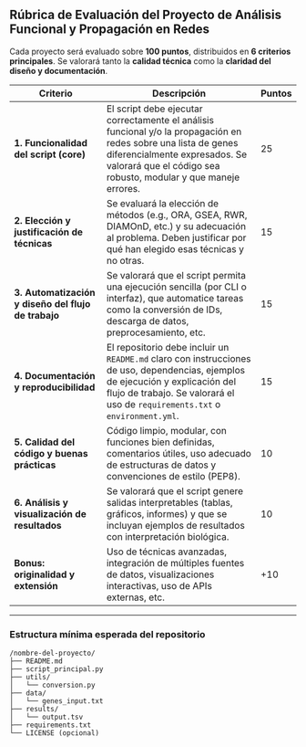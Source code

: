 

## Rúbrica de Evaluación del Proyecto de Análisis Funcional y Propagación en Redes

Cada proyecto será evaluado sobre **100 puntos**, distribuidos en **6 criterios principales**. Se valorará tanto la **calidad técnica** como la **claridad del diseño y documentación**.

| Criterio | Descripción | Puntos |
|---------|-------------|--------|
| **1. Funcionalidad del script (core)** | El script debe ejecutar correctamente el análisis funcional y/o la propagación en redes sobre una lista de genes diferencialmente expresados. Se valorará que el código sea robusto, modular y que maneje errores. | 25 |
| **2. Elección y justificación de técnicas** | Se evaluará la elección de métodos (e.g., ORA, GSEA, RWR, DIAMOnD, etc.) y su adecuación al problema. Deben justificar por qué han elegido esas técnicas y no otras. | 15 |
| **3. Automatización y diseño del flujo de trabajo** | Se valorará que el script permita una ejecución sencilla (por CLI o interfaz), que automatice tareas como la conversión de IDs, descarga de datos, preprocesamiento, etc. | 15 |
| **4. Documentación y reproducibilidad** | El repositorio debe incluir un `README.md` claro con instrucciones de uso, dependencias, ejemplos de ejecución y explicación del flujo de trabajo. Se valorará el uso de `requirements.txt` o `environment.yml`. | 15 |
| **5. Calidad del código y buenas prácticas** | Código limpio, modular, con funciones bien definidas, comentarios útiles, uso adecuado de estructuras de datos y convenciones de estilo (PEP8). | 10 |
| **6. Análisis y visualización de resultados** | Se valorará que el script genere salidas interpretables (tablas, gráficos, informes) y que se incluyan ejemplos de resultados con interpretación biológica. | 10 |
| **Bonus: originalidad y extensión** | Uso de técnicas avanzadas, integración de múltiples fuentes de datos, visualizaciones interactivas, uso de APIs externas, etc. | +10 |

---

### Estructura mínima esperada del repositorio

```
/nombre-del-proyecto/
├── README.md
├── script_principal.py
├── utils/
│   └── conversion.py
├── data/
│   └── genes_input.txt
├── results/
│   └── output.tsv
├── requirements.txt
└── LICENSE (opcional)
```
